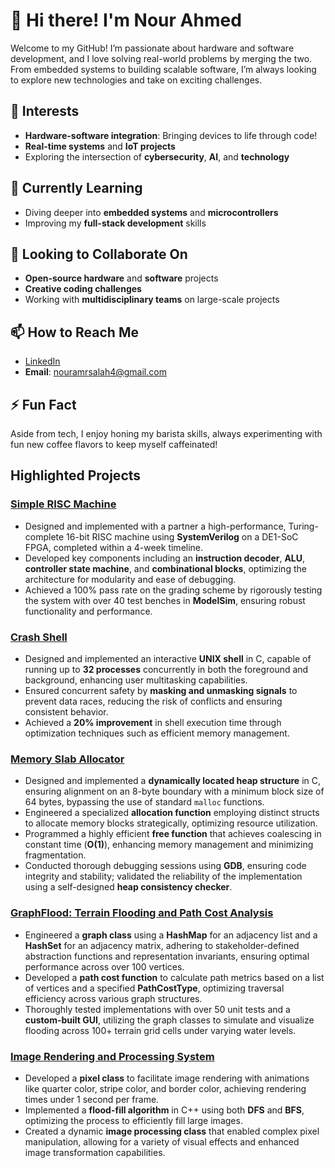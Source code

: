 # 👋 Hi there! I'm **Nour Ahmed**
Welcome to my GitHub! I’m passionate about hardware and software development, and I love solving real-world problems by merging the two. From embedded systems to building scalable software, I’m always looking to explore new technologies and take on exciting challenges.

## 👀 **Interests**
- **Hardware-software integration**: Bringing devices to life through code!
- **Real-time systems** and **IoT projects**
- Exploring the intersection of **cybersecurity**, **AI**, and **technology**

## 🌱 **Currently Learning**
- Diving deeper into **embedded systems** and **microcontrollers**
- Improving my **full-stack development** skills

## 💞️ **Looking to Collaborate On**
- **Open-source hardware** and **software** projects
- **Creative coding challenges**
- Working with **multidisciplinary teams** on large-scale projects

## 📫 **How to Reach Me**
- [LinkedIn](https://www.linkedin.com/in/nourahmed04/)
- **Email**: nouramrsalah4@gmail.com

## ⚡ **Fun Fact**
Aside from tech, I enjoy honing my barista skills, always experimenting with fun new coffee flavors to keep myself caffeinated!

## **Highlighted Projects**

### [Simple RISC Machine](https://nourii4204.github.io/access-code)
- Designed and implemented with a partner a high-performance, Turing-complete 16-bit RISC machine using **SystemVerilog** on a DE1-SoC FPGA, completed within a 4-week timeline.
- Developed key components including an **instruction decoder**, **ALU**, **controller state machine**, and **combinational blocks**, optimizing the architecture for modularity and ease of debugging.
- Achieved a 100% pass rate on the grading scheme by rigorously testing the system with over 40 test benches in **ModelSim**, ensuring robust functionality and performance.

### [Crash Shell](https://nourii4204.github.io/access-code)
- Designed and implemented an interactive **UNIX shell** in C, capable of running up to **32 processes** concurrently in both the foreground and background, enhancing user multitasking capabilities.
- Ensured concurrent safety by **masking and unmasking signals** to prevent data races, reducing the risk of conflicts and ensuring consistent behavior.
- Achieved a **20% improvement** in shell execution time through optimization techniques such as efficient memory management.

### [Memory Slab Allocator](https://nourii4204.github.io/access-code)
- Designed and implemented a **dynamically located heap structure** in C, ensuring alignment on an 8-byte boundary with a minimum block size of 64 bytes, bypassing the use of standard `malloc` functions.
- Engineered a specialized **allocation function** employing distinct structs to allocate memory blocks strategically, optimizing resource utilization.
- Programmed a highly efficient **free function** that achieves coalescing in constant time (**O(1)**), enhancing memory management and minimizing fragmentation.
- Conducted thorough debugging sessions using **GDB**, ensuring code integrity and stability; validated the reliability of the implementation using a self-designed **heap consistency checker**.

### [GraphFlood: Terrain Flooding and Path Cost Analysis](https://nourii4204.github.io/access-code)
- Engineered a **graph class** using a **HashMap** for an adjacency list and a **HashSet** for an adjacency matrix, adhering to stakeholder-defined abstraction functions and representation invariants, ensuring optimal performance across over 100 vertices.
- Developed a **path cost function** to calculate path metrics based on a list of vertices and a specified **PathCostType**, optimizing traversal efficiency across various graph structures.
- Thoroughly tested implementations with over 50 unit tests and a **custom-built GUI**, utilizing the graph classes to simulate and visualize flooding across 100+ terrain grid cells under varying water levels.

### [Image Rendering and Processing System](https://nourii4204.github.io/access-code)
- Developed a **pixel class** to facilitate image rendering with animations like quarter color, stripe color, and border color, achieving rendering times under 1 second per frame.
- Implemented a **flood-fill algorithm** in C++ using both **DFS** and **BFS**, optimizing the process to efficiently fill large images.
- Created a dynamic **image processing class** that enabled complex pixel manipulation, allowing for a variety of visual effects and enhanced image transformation capabilities.
